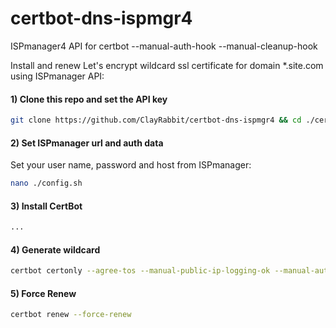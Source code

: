 # certbot-dns-ispmgr4
ISPmanager4 API for certbot --manual-auth-hook --manual-cleanup-hook

Install and renew Let's encrypt wildcard ssl certificate for domain *.site.com using ISPmanager API:

#### 1) Clone this repo and set the API key
```bash
git clone https://github.com/ClayRabbit/certbot-dns-ispmgr4 && cd ./certbot-dns-ispmgr4 && chmod +x *.sh
```

#### 2) Set ISPmanager url and auth data

Set your user name, password and host from ISPmanager:

```bash
nano ./config.sh
```

#### 3) Install CertBot
```bash
...
```

#### 4) Generate wildcard
```bash
certbot certonly --agree-tos --manual-public-ip-logging-ok --manual-auth-hook ../certbot-dns-ispmgr4/authenticator.sh --manual-cleanup-hook ../certbot-dns-ispmgr/cleanup.sh --preferred-challenges dns-01 -d 'site.com,*.site.com'
```

#### 5) Force Renew
```bash
certbot renew --force-renew
```

